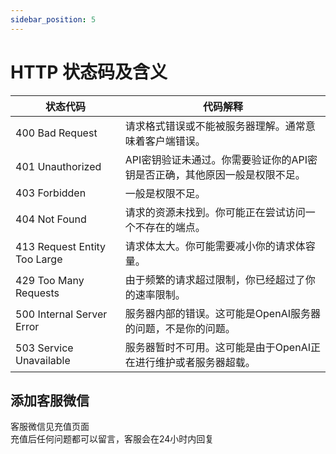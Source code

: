 ```yaml
---
sidebar_position: 5
---
```


# HTTP 状态码及含义

| 状态代码 | 代码解释 |
|----------|----------|
| 400 Bad Request | 请求格式错误或不能被服务器理解。通常意味着客户端错误。 |
| 401 Unauthorized | API密钥验证未通过。你需要验证你的API密钥是否正确，其他原因一般是权限不足。 |
| 403 Forbidden | 一般是权限不足。 |
| 404 Not Found | 请求的资源未找到。你可能正在尝试访问一个不存在的端点。 |
| 413 Request Entity Too Large | 请求体太大。你可能需要减小你的请求体容量。 |
| 429 Too Many Requests | 由于频繁的请求超过限制，你已经超过了你的速率限制。 |
| 500 Internal Server Error | 服务器内部的错误。这可能是OpenAI服务器的问题，不是你的问题。 |
| 503 Service Unavailable | 服务器暂时不可用。这可能是由于OpenAI正在进行维护或者服务器超载。 |

## 添加客服微信
客服微信见充值页面  
充值后任何问题都可以留言，客服会在24小时内回复 